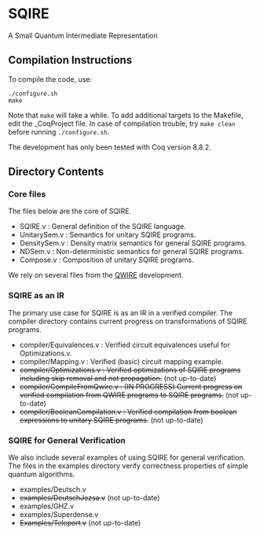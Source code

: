 # SQIRE
A Small Quantum Intermediate Representation

## Compilation Instructions

To compile the code, use:
```
./configure.sh
make
```
Note that `make` will take a while. To add additional targets to the Makefile, edit the \_CoqProject file. In case of compilation trouble, try `make clean` before running `./configure.sh`.  

The development has only been tested with Coq version 8.8.2.

## Directory Contents

### Core files

The files below are the core of SQIRE.

- SQIRE.v : General definition of the SQIRE language.
- UnitarySem.v : Semantics for unitary SQIRE programs.
- DensitySem.v : Density matrix semantics for general SQIRE programs.
- NDSem.v : Non-deterministic semantics for general SQIRE programs.
- Compose.v : Composition of unitary SQIRE programs.

We rely on several files from the [QWIRE](https://github.com/inQWIRE/QWIRE) development.

### SQIRE as an IR

The primary use case for SQIRE is as an IR in a verified compiler. The compiler directory contains current progress on transformations of SQIRE programs.

- compiler/Equivalences.v : Verified circuit equivalences useful for Optimizations.v.
- compiler/Mapping.v : Verified (basic) circuit mapping example.
- ~~compiler/Optimizations.v : Verified optimizations of SQIRE programs including skip removal and not propagation.~~ (not up-to-date)
- ~~compiler/CompileFromQwire.v : (IN PROGRESS) Current progress on verified compilation from QWIRE programs to SQIRE programs.~~ (not up-to-date)
- ~~compiler/BooleanCompilation.v : Verified compilation from boolean expressions to unitary SQIRE programs.~~ (not up-to-date)

### SQIRE for General Verification

We also include several examples of using SQIRE for general verification. The files in the examples directory verify correctness properties of simple quantum algorithms.

- examples/Deutsch.v    
- ~~examples/DeutschJozsa.v~~ (not up-to-date)
- examples/GHZ.v
- examples/Superdense.v
- ~~Examples/Teleport.v~~ (not up-to-date)    
